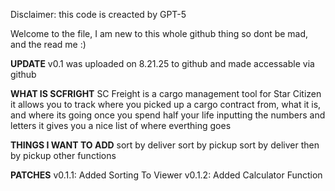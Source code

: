 Disclaimer: this code is creacted by GPT-5

Welcome to the file, I am new to this whole github thing so dont be mad, and the read me :)

**UPDATE**
v0.1 was uploaded on 8.21.25 to github and made accessable via github

**WHAT IS SCFRIGHT**
SC Freight is a cargo management tool for Star Citizen
it allows you to track where you picked up a cargo contract from, what it is, and where its going
once you spend half your life inputting the numbers and letters it gives you a nice list of where everthing goes

**THINGS I WANT TO ADD**
sort by deliver
sort by pickup
sort by deliver then by pickup
other functions

**PATCHES**
v0.1.1: Added Sorting To Viewer
v0.1.2: Added Calculator Function
